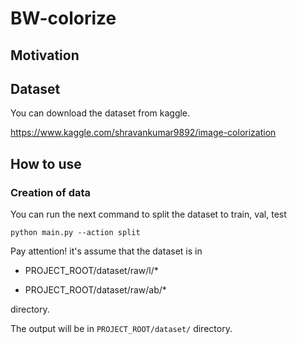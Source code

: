 # BW-colorize

## Motivation

## Dataset
You can download the dataset from kaggle.

https://www.kaggle.com/shravankumar9892/image-colorization

## How to use
### Creation of data
You can run the next command to split the dataset to train, val, test

`python main.py --action split`


Pay attention! it's assume that the dataset is in 

- PROJECT_ROOT/dataset/raw/l/*

- PROJECT_ROOT/dataset/raw/ab/* 

directory.

The output will be in `PROJECT_ROOT/dataset/` directory.


